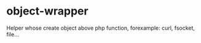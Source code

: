 object-wrapper
==============

Helper whose create object above php function, forexample: curl, fsocket, file...